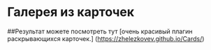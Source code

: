 # Галерея из карточек

##Результат можете посмотреть тут 
[очень красивый плагин раскрывающихся карточек.] (https://zhelezkovev.github.io/Cards/)
